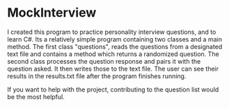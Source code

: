 # MockInterview


I created this program to practice personality interview questions, and to learn C#. Its a relatively simple program containing two classes and a main method. The first class "questions", reads the questions from a designated text file and contains a method which returns a randomized question. The second class processes the question response and pairs it with the question asked. It then writes those to the text file. The user can see their results in the results.txt file after the program finishes running.

If you want to help with the project, contributing to the question list would be the most helpful.
